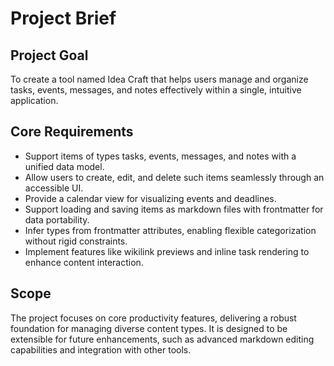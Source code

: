 # Project Brief

## Project Goal

To create a tool named Idea Craft that helps users manage and organize tasks, events, messages, and notes effectively within a single, intuitive application.

## Core Requirements

- Support items of types tasks, events, messages, and notes with a unified data model.
- Allow users to create, edit, and delete such items seamlessly through an accessible UI.
- Provide a calendar view for visualizing events and deadlines.
- Support loading and saving items as markdown files with frontmatter for data portability.
- Infer types from frontmatter attributes, enabling flexible categorization without rigid constraints.
- Implement features like wikilink previews and inline task rendering to enhance content interaction.

## Scope

The project focuses on core productivity features, delivering a robust foundation for managing diverse content types. It is designed to be extensible for future enhancements, such as advanced markdown editing capabilities and integration with other tools.
